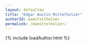 ```yaml
---
layout: defaultau
title: "Edgar Austin Mittelholzer"
authorId: eamittelholzer
permalink: /eamittelholzer/
---
```

{% include loadAuthor.html %}
<script>
    $(document).ready(function(){
        showAuthorBio('{{ page.authorId }}');
   });
</script>
